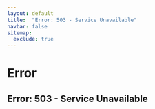 ```yaml
---
layout: default
title:  "Error: 503 - Service Unavailable"
navbar: false
sitemap:
  exclude: true
---
```

Error
=====

Error: 503 - Service Unavailable
--------------------------------
